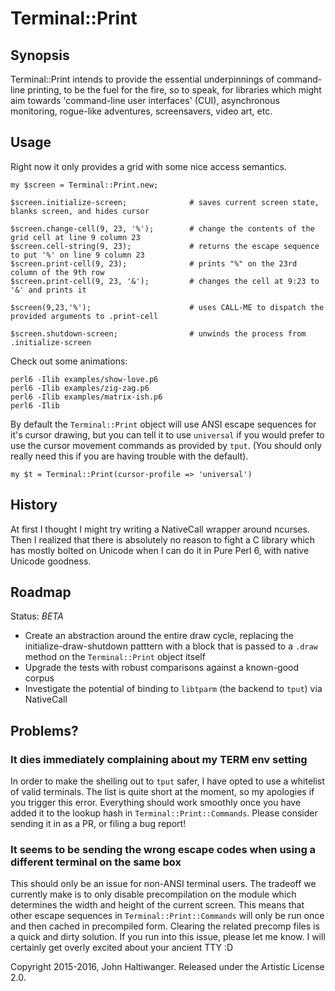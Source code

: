 # Terminal::Print

## Synopsis

Terminal::Print intends to provide the essential underpinnings of command-line printing, to be the fuel for the fire, so to speak, for libraries which might aim towards 'command-line user interfaces' (CUI), asynchronous monitoring, rogue-like adventures, screensavers, video art, etc.

## Usage

Right now it only provides a grid with some nice access semantics.

````
my $screen = Terminal::Print.new;

$screen.initialize-screen;              # saves current screen state, blanks screen, and hides cursor

$screen.change-cell(9, 23, '%');        # change the contents of the grid cell at line 9 column 23
$screen.cell-string(9, 23);             # returns the escape sequence to put '%' on line 9 column 23
$screen.print-cell(9, 23);              # prints "%" on the 23rd column of the 9th row
$screen.print-cell(9, 23, '&');         # changes the cell at 9:23 to '&' and prints it

$screen(9,23,'%');                      # uses CALL-ME to dispatch the provided arguments to .print-cell

$screen.shutdown-screen;                # unwinds the process from .initialize-screen
````

Check out some animations:

````
perl6 -Ilib examples/show-love.p6
perl6 -Ilib examples/zig-zag.p6
perl6 -Ilib examples/matrix-ish.p6
perl6 -Ilib
````

By default the `Terminal::Print` object will use ANSI escape sequences for it's cursor drawing, but you can tell it to use `universal` if you would prefer to use the cursor movement commands as provided by `tput`. (You should only really need this if you are having trouble with the default).

```
my $t = Terminal::Print(cursor-profile => 'universal')
```

## History

At first I thought I might try writing a NativeCall wrapper around ncurses. Then I realized that there is absolutely no reason to fight a C library which has mostly bolted on Unicode when I can do it in Pure Perl 6, with native Unicode goodness.

## Roadmap

Status: *BETA*

- Create an abstraction around the entire draw cycle, replacing the initialize-draw-shutdown patttern with a block that is passed to a `.draw` method on the `Terminal::Print` object itself
- Upgrade the tests with robust comparisons against a known-good corpus
- Investigate the potential of binding to `libtparm` (the backend to `tput`) via NativeCall

## Problems?

### It dies immediately complaining about my TERM env setting

In order to make the shelling out to `tput` safer, I have opted to use a whitelist of
valid terminals. The list is quite short at the moment, so my apologies if you trigger
this error. Everything should work smoothly once you have added it to the lookup hash
in `Terminal::Print::Commands`. Please consider sending it in as a PR, or filing a bug
report!

### It seems to be sending the wrong escape codes when using a different terminal on the same box

This should only be an issue for non-ANSI terminal users. The tradeoff we currently make
is to only disable precompilation on the module which determines the width and height of the
current screen. This means that other escape sequences in `Terminal::Print::Commands` will
only be run once and then cached in precompiled form. Clearing the related precomp files is
a quick and dirty solution. If you run into this issue, please let me know. I will certainly
get overly excited about your ancient TTY :D


Copyright 2015-2016, John Haltiwanger. Released under the Artistic License 2.0.
